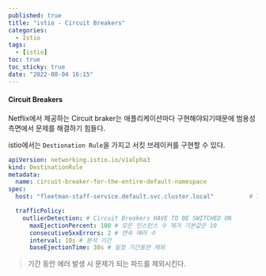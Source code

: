 ```yaml
---
published: true
title: "istio - Circuit Breakers"
categories:
  - Istio
tags:
  - [istio]
toc: true
toc_sticky: true
date: "2022-08-04 16:15"
---
```


#### Circuit Breakers

Netflix에서 제공하는 Circuit braker는 애플리케이션마다 구현해야되기때문에 범용성 측면에서 문제를 해결하기 힘들다.

istio에서는 `Destionation Rule`을 가지고 서킷 브레이커를 구현할 수 있다.

```yaml
apiVersion: networking.istio.io/v1alpha3
kind: DestinationRule
metadata:
  name: circuit-breaker-for-the-entire-default-namespace
spec:
  host: "fleetman-staff-service.default.svc.cluster.local"          # This is the name of the k8s service that we're configuring

  trafficPolicy:
    outlierDetection: # Circuit Breakers HAVE TO BE SWITCHED ON
      maxEjectionPercent: 100 # 모든 인스턴스 수 제거 기본값은 10
      consecutive5xxErrors: 2 # 연속 에러 수
      interval: 10s # 분석 기간
      baseEjectionTime: 30s # 일정 기간동안 제외
```

> 기간 동안 에러 발생 시 문제가 되는 파드를 제외시킨다.

